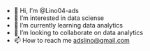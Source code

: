 - 👋 Hi, I’m @Lino04-ads
- 👀 I’m interested in data sciense 
- 🌱 I’m currently learning data analytics
- 💞️ I’m looking to collaborate on data analytics
- 📫 How to reach me adslino@gmail.com

<!---
Lino04-ads/Lino04-ads is a ✨ special ✨ repository because its `README.md` (this file) appears on your GitHub profile.
You can click the Preview link to take a look at your changes.
--->
